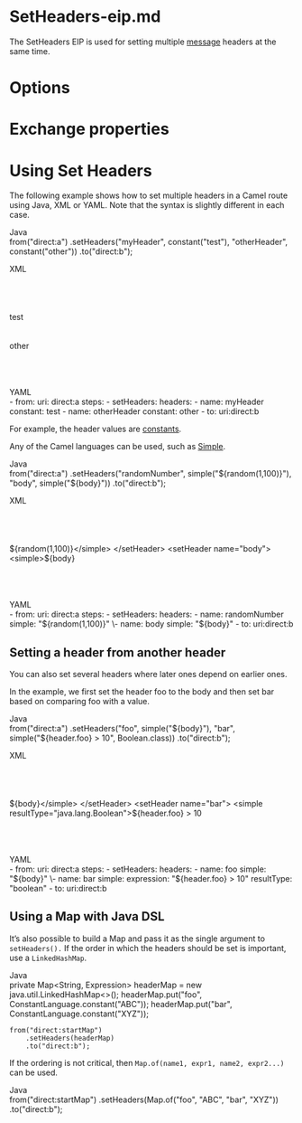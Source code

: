 # SetHeaders-eip.md

The SetHeaders EIP is used for setting multiple [message](#message.adoc)
headers at the same time.

# Options

# Exchange properties

# Using Set Headers

The following example shows how to set multiple headers in a Camel route
using Java, XML or YAML. Note that the syntax is slightly different in
each case.

Java  
from("direct:a")
.setHeaders("myHeader", constant("test"), "otherHeader", constant("other"))
.to("direct:b");

XML  
<route>  
<from uri="direct:a"/>  
<setHeaders>  
<setHeader name="myHeader">  
<constant>test</constant>  
</setHeader>  
<setHeader name="otherHeader">  
<constant>other</constant>  
</setHeader>  
</setHeaders>  
<to uri="direct:b"/>  
</route>

YAML  
\- from:
uri: direct:a
steps:
\- setHeaders:
headers:
\- name: myHeader
constant: test
\- name: otherHeader
constant: other
\- to:
uri:direct:b

For example, the header values are
[constants](#components:languages:constant-language.adoc).

Any of the Camel languages can be used, such as
[Simple](#components:languages:simple-language.adoc).

Java  
from("direct:a")
.setHeaders("randomNumber", simple("${random(1,100)}"), "body", simple("${body}"))
.to("direct:b");

XML  
<route>  
<from uri="direct:a"/>  
<setHeaders>  
<setHeader name="randomNumber">  
<simple>${random(1,100)}</simple>  
</setHeader>  
<setHeader name="body">  
<simple>${body}</simple>  
</setHeader>  
</setHeaders>  
<to uri="direct:b"/>  
</route>

YAML  
\- from:
uri: direct:a
steps:
\- setHeaders:
headers:
\- name: randomNumber
simple: "${random(1,100)}"
\- name: body
simple: "${body}"
\- to:
uri:direct:b

## Setting a header from another header

You can also set several headers where later ones depend on earlier
ones.

In the example, we first set the header foo to the body and then set bar
based on comparing foo with a value.

Java  
from("direct:a")
.setHeaders("foo", simple("${body}"), "bar", simple("${header.foo} \> 10", Boolean.class))
.to("direct:b");

XML  
<route>  
<from uri="direct:a"/>  
<setHeaders>  
<setHeader name="foo">  
<simple>${body}</simple>  
</setHeader>  
<setHeader name="bar">  
<simple resultType="java.lang.Boolean">${header.foo} \> 10</simple>  
</setHeader>  
</setHeaders>  
<to uri="direct:b"/>  
</route>

YAML  
\- from:
uri: direct:a
steps:
\- setHeaders:
headers:
\- name: foo
simple: "${body}"
\- name: bar
simple:
expression: "${header.foo} \> 10"
resultType: "boolean"
\- to:
uri:direct:b

## Using a Map with Java DSL

It’s also possible to build a Map and pass it as the single argument to
`setHeaders().` If the order in which the headers should be set is
important, use a `LinkedHashMap`.

Java  
private Map\<String, Expression\> headerMap = new java.util.LinkedHashMap\<\>();
headerMap.put("foo", ConstantLanguage.constant("ABC"));
headerMap.put("bar", ConstantLanguage.constant("XYZ"));

    from("direct:startMap")
        .setHeaders(headerMap)
        .to("direct:b");

If the ordering is not critical, then
`Map.of(name1, expr1, name2, expr2...)` can be used.

Java  
from("direct:startMap")
.setHeaders(Map.of("foo", "ABC", "bar", "XYZ"))
.to("direct:b");

